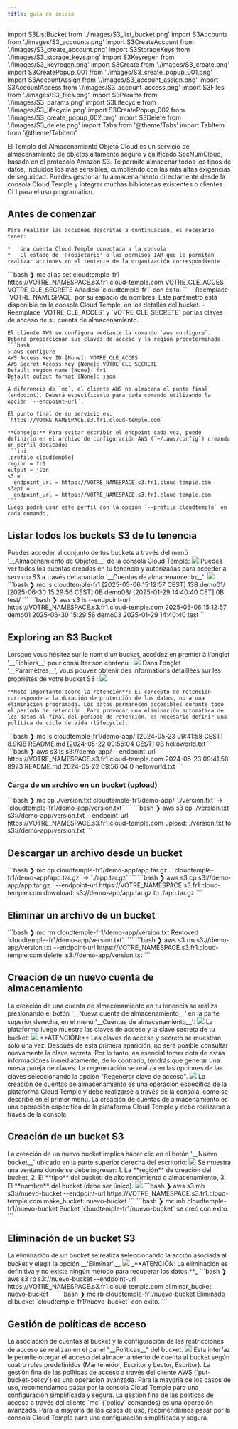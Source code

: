 ```yaml
---
title: guía de inicio
---
```


import S3ListBucket from './images/S3_list_bucket.png'
import S3Accounts from './images/S3_accounts.png'
import S3CreateAccount from './images/S3_create_account.png'
import S3StorageKeys from './images/S3_storage_keys.png'
import S3Keyregen from './images/S3_keyregen.png'
import S3Create from './images/S3_create.png'
import S3CreatePopup_001 from './images/S3_create_popup_001.png'
import S3AccountAssign from './images/S3_account_assign.png'
import S3AccountAccess from './images/S3_account_access.png'
import S3Files from './images/S3_files.png'
import S3Params from './images/S3_params.png'
import S3Lifecycle from './images/S3_lifecycle.png'
import S3CreatePopup_002 from './images/S3_create_popup_002.png'
import S3Delete from './images/S3_delete.png'
import Tabs from '@theme/Tabs'
import TabItem from '@theme/TabItem'

El Templo del Almacenamiento Objeto Cloud es un servicio de almacenamiento de objetos altamente seguro y calificado SecNumCloud, basado en el protocolo Amazon S3. Te permite almacenar todos los tipos de datos, incluidos los más sensibles, cumpliendo con las más altas exigencias de seguridad. Puedes gestionar tu almacenamiento directamente desde la consola Cloud Temple y integrar muchas bibliotecas existentes o clientes CLI para el uso programático.

## Antes de comenzar

<Tabs>
  <TabItem value="Consola Cloud Temple" label="Consola Cloud Temple">

    Para realizar las acciones descritas a continuación, es necesario tener:

    *   Una cuenta Cloud Temple conectada a la consola
    *   El estado de 'Propietario' o las permisos IAM que le permitan realizar acciones en el teniente de la organización correspondiente.

  </TabItem>
  <TabItem value="MC CLI" label="MC CLI">
    ```bash
    ❯ mc alias set cloudtemple-fr1 https://VOTRE_NAMESPACE.s3.fr1.cloud-temple.com VOTRE_CLE_ACCES VOTRE_CLE_SECRETE
    Añadido `cloudtemple-fr1` con éxito.
    ```
    - Reemplace `VOTRE_NAMESPACE` por su espacio de nombres. Este parámetro está disponible en la consola Cloud Temple, en los detalles del bucket.
    - Reemplace `VOTRE_CLE_ACCES` y `VOTRE_CLE_SECRETE` por las claves de acceso de su cuenta de almacenamiento.

  </TabItem>
  <TabItem value="AWS CLI" label="AWS CLI">

    El cliente AWS se configura mediante la comando `aws configure`. Deberá proporcionar sus claves de acceso y la región predeterminada.
    ```bash
    ❯ aws configure
    AWS Access Key ID [None]: VOTRE_CLE_ACCES
    AWS Secret Access Key [None]: VOTRE_CLE_SECRETE
    Default region name [None]: fr1
    Default output format [None]: json
    ```
    A diferencia de `mc`, el cliente AWS no almacena el punto final (endpoint). Deberá especificarlo para cada comando utilizando la opción `--endpoint-url`.

    El punto final de su servicio es: `https://VOTRE_NAMESPACE.s3.fr1.cloud-temple.com`

    **Consejo:** Para evitar escribir el endpoint cada vez, puede definirlo en el archivo de configuración AWS (`~/.aws/config`) creando un perfil dedicado:
    ```ini
    [profile cloudtemple]
    region = fr1
    output = json
    s3 =
      endpoint_url = https://VOTRE_NAMESPACE.s3.fr1.cloud-temple.com
    s3api =
      endpoint_url = https://VOTRE_NAMESPACE.s3.fr1.cloud-temple.com
    ```
    Luego podrá usar este perfil con la opción `--profile cloudtemple` en cada comando.


  </TabItem>

</Tabs>

## Listar todos los buckets S3 de tu tenencia
<Tabs>
  <TabItem value="Consola Cloud Temple" label="Consola Cloud Temple" default>
    Puedes acceder al conjunto de tus buckets a través del menú '__Almacenamiento de Objetos__' de la consola Cloud Temple:
    <img src={S3ListBucket} />
    Puedes ver todos los cuentas creadas en tu tenencia y autorizadas para acceder al servicio S3 a través del apartado '__Cuentas de almacenamiento__'.
    <img src={S3Accounts} />
  </TabItem>
  <TabItem value="MC CLI" label="MC CLI">
    ```bash
    ❯ mc ls cloudtemple-fr1
    [2025-05-06 15:12:57 CEST]      13B demo01/
    [2025-06-30 15:29:56 CEST]       0B demo03/
    [2025-01-29 14:40:40 CET]       0B test/
    ```
  </TabItem>
  <TabItem value="AWS CLI" label="AWS CLI">
    ```bash
    ❯ aws s3 ls --endpoint-url https://VOTRE_NAMESPACE.s3.fr1.cloud-temple.com
    2025-05-06 15:12:57 demo01
    2025-06-30 15:29:56 demo03
    2025-01-29 14:40:40 test
    ```
  </TabItem>

</Tabs>

## Exploring an S3 Bucket

<Tabs>
  <TabItem value="Console Cloud Temple" label="Console Cloud Temple" default>
    Lorsque vous hésitez sur le nom d'un bucket, accédez en premier à l'onglet '__Fichiers__' pour consulter son contenu :
    <img src={S3Files} />
    Dans l'onglet '__Paramètres__', vous pouvez obtenir des informations détaillées sur les propriétés de votre bucket S3 :
    <img src={S3Params} />

    **Nota importante sobre la retención**: El concepto de retención corresponde a la duración de protección de los datos, no a una eliminación programada. Los datos permanecen accesibles durante todo el período de retención. Para provocar una eliminación automática de los datos al final del período de retención, es necesario definir una política de ciclo de vida (lifecycle).
  </TabItem>
  <TabItem value="MC CLI" label="MC CLI">
    ```bash
    ❯ mc ls cloudtemple-fr1/demo-app/
    [2024-05-23 09:41:58 CEST] 8.9KiB README.md
    [2024-05-22 09:56:04 CEST]      0B helloworld.txt
    ```
  </TabItem>

  <TabItem value="AWS CLI" label="AWS CLI">
    ```bash
    ❯ aws s3 ls s3://demo-app/ --endpoint-url https://VOTRE_NAMESPACE.s3.fr1.cloud-temple.com
    2024-05-23 09:41:58       8923 README.md
    2024-05-22 09:56:04          0 helloworld.txt
    ```
  </TabItem>

</Tabs>

### Carga de un archivo en un bucket (upload)
<Tabs>
  <TabItem value="MC CLI" label="MC CLI" default>
    ```bash
    ❯ mc cp ./version.txt cloudtemple-fr1/demo-app/
    `./version.txt` -> `cloudtemple-fr1/demo-app/version.txt`
    ```
  </TabItem>

  <TabItem value="AWS CLI" label="AWS CLI">
    ```bash
    ❯ aws s3 cp ./version.txt s3://demo-app/version.txt --endpoint-url https://VOTRE_NAMESPACE.s3.fr1.cloud-temple.com
    upload: ./version.txt to s3://demo-app/version.txt
    ```
  </TabItem>

</Tabs>

## Descargar un archivo desde un bucket
<Tabs>
  <TabItem value="MC CLI" label="MC CLI" default>
    ```bash
    ❯ mc cp cloudtemple-fr1/demo-app/app.tar.gz .
    `cloudtemple-fr1/demo-app/app.tar.gz` -> `./app.tar.gz`
    ```
  </TabItem>

  <TabItem value="AWS CLI" label="AWS CLI">
    ```bash
    ❯ aws s3 cp s3://demo-app/app.tar.gz . --endpoint-url https://VOTRE_NAMESPACE.s3.fr1.cloud-temple.com
    download: s3://demo-app/app.tar.gz to ./app.tar.gz
    ```
  </TabItem>

</Tabs>

## Eliminar un archivo de un bucket
<Tabs>
  <TabItem value="MC CLI" label="MC CLI" default>
    ```bash
    ❯ mc rm cloudtemple-fr1/demo-app/version.txt
    Removed `cloudtemple-fr1/demo-app/version.txt`.
    ```
  </TabItem>

  <TabItem value="AWS CLI" label="AWS CLI">
    ```bash
    ❯ aws s3 rm s3://demo-app/version.txt --endpoint-url https://VOTRE_NAMESPACE.s3.fr1.cloud-temple.com
    delete: s3://demo-app/version.txt
    ```
  </TabItem>

</Tabs>

## Creación de un nuevo cuenta de almacenamiento
<Tabs>
  <TabItem value="Consola de Cloud Temple" label="Consola de Cloud Temple" default>
    La creación de una cuenta de almacenamiento en tu tenencia se realiza presionando el botón '__Nueva cuenta de almacenamiento__' en la parte superior derecha, en el menú '__Cuentas de almacenamiento__':
    <img src={S3CreateAccount} />
    La plataforma luego muestra las claves de acceso y la clave secreta de tu bucket:
    <img src={S3StorageKeys} />
    **ATENCIÓN:** Las claves de acceso y secreto se muestran solo una vez. Después de esta primera aparición, no será posible consultar nuevamente la clave secreta. Por lo tanto, es esencial tomar nota de estas informaciónes inmediatamente; de lo contrario, tendrás que generar una nueva pareja de claves.
    La regeneración se realiza en las opciones de las claves seleccionando la opción "Regenerar clave de acceso".
    <img src={S3Keyregen} />
  </TabItem>
  <TabItem value="AWS CLI" label="AWS CLI">
    La creación de cuentas de almacenamiento es una operación específica de la plataforma Cloud Temple y debe realizarse a través de la consola, como se describe en el primer menú.
  </TabItem>
  <TabItem value="MC CLI" label="MC CLI">
    La creación de cuentas de almacenamiento es una operación específica de la plataforma Cloud Temple y debe realizarse a través de la consola.
  </TabItem>
</Tabs>

## Creación de un bucket S3
<Tabs>
  <TabItem value="Console Cloud Temple" label="Console Cloud Temple" default>
    La creación de un nuevo bucket implica hacer clic en el botón '__Nuevo bucket__' ubicado en la parte superior derecha del escritorio:
    <img src={S3Create} />
    Se muestra una ventana donde se debe ingresar:
    1. La **región** de creación del bucket,
    2. El **tipo** del bucket: de alto rendimiento o almacenamiento,
    3. El **nombre** del bucket (debe ser único).
    <img src={S3CreatePopup_001} />
  </TabItem>
  <TabItem value="AWS CLI" label="AWS CLI">
    ```bash
    ❯ aws s3 mb s3://nuevo-bucket --endpoint-url https://VOTRE_NAMESPACE.s3.fr1.cloud-temple.com
    make_bucket: nuevo-bucket
    ```
  </TabItem>
  <TabItem value="MC CLI" label="MC CLI">
    ```bash
    ❯ mc mb cloudtemple-fr1/nuevo-bucket
    Bucket `cloudtemple-fr1/nuevo-bucket` se creó con éxito.
    ```
  </TabItem>
</Tabs>

## Eliminación de un bucket S3
<Tabs>
  <TabItem value="Console Cloud Temple" label="Console Cloud Temple" default>
    La eliminación de un bucket se realiza seleccionando la acción asociada al bucket y elegir la opción __'Eliminar'.__
    <img src={S3Delete} />
    _**ATENCIÓN: La eliminación es definitiva y no existe ningún método para recuperar los datos.**_
  </TabItem>
  <TabItem value="AWS CLI" label="AWS CLI">
    ```bash
    ❯ aws s3 rb s3://nuevo-bucket --endpoint-url https://VOTRE_NAMESPACE.s3.fr1.cloud-temple.com
    eliminar_bucket: nuevo-bucket
    ```
  </TabItem>
  <TabItem value="MC CLI" label="MC CLI">
    ```bash
    ❯ mc rb cloudtemple-fr1/nuevo-bucket
    Eliminado el bucket `cloudtemple-fr1/nuevo-bucket` con éxito.
    ```
  </TabItem>
</Tabs>

## Gestión de políticas de acceso
<Tabs>
  <TabItem value="Consola Cloud Temple" label="Consola Cloud Temple" default>
    La asociación de cuentas al bucket y la configuración de las restricciones de acceso se realizan en el panel "__Políticas__" del bucket.
    <img src={S3AccountAssign} />
    Esta interfaz le permite otorgar el acceso del almacenamiento de cuenta al bucket según cuatro roles predefinidos (Mantenedor, Escritor y Lector, Escritor).
  </TabItem>
  <TabItem value="AWS CLI" label="AWS CLI">
    La gestión fina de las políticas de acceso a través del cliente AWS (`put-bucket-policy`) es una operación avanzada. Para la mayoría de los casos de uso, recomendamos pasar por la consola Cloud Temple para una configuración simplificada y segura.
  </TabItem>
  <TabItem value="MC CLI" label="MC CLI">
    La gestión fina de las políticas de acceso a través del cliente `mc` (`policy` comandos) es una operación avanzada. Para la mayoría de los casos de uso, recomendamos pasar por la consola Cloud Temple para una configuración simplificada y segura.
  </TabItem>
</Tabs>
